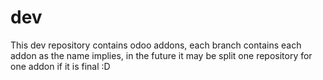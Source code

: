 # dev
This dev repository contains odoo addons, each branch contains each addon as the name implies, in the future it may be split one repository for one addon if it is final :D
